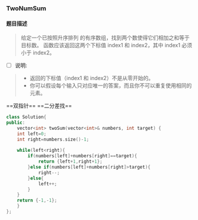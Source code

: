 ### TwoNumSum
#### 题目描述
>给定一个已按照升序排列 的有序数组，找到两个数使得它们相加之和等于目标数。
函数应该返回这两个下标值 index1 和 index2，其中 index1 必须小于 index2。

- [ ] 说明:

> - 返回的下标值（index1 和 index2）不是从零开始的。
> - 你可以假设每个输入只对应唯一的答案，而且你不可以重复使用相同的元素。


==双指针==
==二分差找==
```cpp
class Solution{
public:
    vector<int> twoSum(vector<int>& numbers, int target) {
	int left=0;
	int right=numbers.size()-1;
	
	while(left<right){
		if(numbers[left]+numbers[right]==target){
			return {left+1,right+1};
		}else if(numbers[left]+numbers[right]>target){
			right--;
		}else{
			left++;
		}
	}
	return {-1,-1};
    }
};
```
